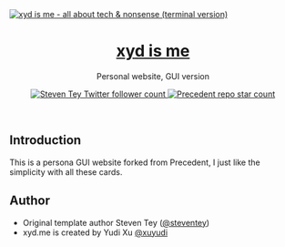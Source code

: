 <a href="https://xyd.me">
  <img alt="xyd is me - all about tech & nonsense (terminal version)">
  <h1 align="center">xyd is me</h1>
</a>

<p align="center">
  Personal website, GUI version
</p>

<p align="center">
  <a href="https://twitter.com/yudixu">
    <img src="https://img.shields.io/twitter/follow/steventey?style=flat&label=steventey&logo=twitter&color=0bf&logoColor=fff" alt="Steven Tey Twitter follower count" />
  </a>
  <a href="https://github.com/steven-tey/precedent">
    <img src="https://img.shields.io/github/stars/steven-tey/precedent?label=steven-tey%2Fprecedent" alt="Precedent repo star count" />
  </a>
</p>

<br/>

## Introduction

This is a persona GUI website forked from Precedent, I just like the simplicity with all these cards. 


## Author

- Original template author Steven Tey ([@steventey](https://twitter.com/steventey))
- xyd.me is created by Yudi Xu [@xuyudi](https://twitter.com/yudixu)
